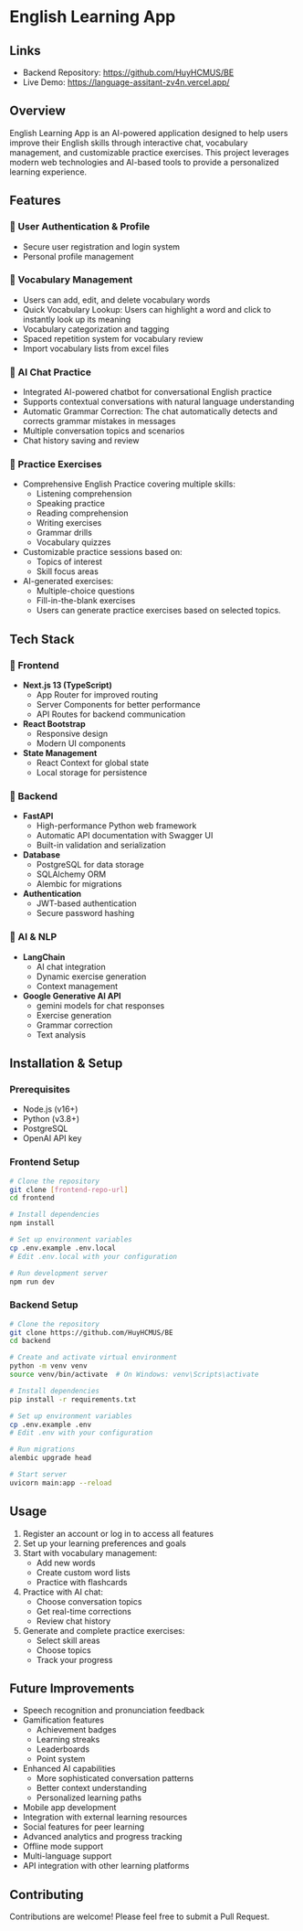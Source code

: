 # English Learning App

## Links
- Backend Repository: https://github.com/HuyHCMUS/BE
- Live Demo: https://language-assitant-zv4n.vercel.app/

## Overview
English Learning App is an AI-powered application designed to help users improve their English skills through interactive chat, vocabulary management, and customizable practice exercises. This project leverages modern web technologies and AI-based tools to provide a personalized learning experience.

## Features

### 🔹 User Authentication & Profile
- Secure user registration and login system
- Personal profile management

### 🔹 Vocabulary Management
- Users can add, edit, and delete vocabulary words
- Quick Vocabulary Lookup: Users can highlight a word and click to instantly look up its meaning
- Vocabulary categorization and tagging
- Spaced repetition system for vocabulary review
- Import vocabulary lists from excel files

### 🔹 AI Chat Practice
- Integrated AI-powered chatbot for conversational English practice
- Supports contextual conversations with natural language understanding
- Automatic Grammar Correction: The chat automatically detects and corrects grammar mistakes in messages
- Multiple conversation topics and scenarios
- Chat history saving and review

### 🔹 Practice Exercises
- Comprehensive English Practice covering multiple skills:
  - Listening comprehension
  - Speaking practice
  - Reading comprehension
  - Writing exercises
  - Grammar drills
  - Vocabulary quizzes
- Customizable practice sessions based on:
  - Topics of interest
  - Skill focus areas
- AI-generated exercises:
  - Multiple-choice questions
  - Fill-in-the-blank exercises
  - Users can generate practice exercises based on selected topics.

## Tech Stack

### 📌 Frontend
- **Next.js 13 (TypeScript)**
  - App Router for improved routing
  - Server Components for better performance
  - API Routes for backend communication
- **React Bootstrap**
  - Responsive design
  - Modern UI components
- **State Management**
  - React Context for global state
  - Local storage for persistence

### 📌 Backend
- **FastAPI**
  - High-performance Python web framework
  - Automatic API documentation with Swagger UI
  - Built-in validation and serialization
- **Database**
  - PostgreSQL for data storage
  - SQLAlchemy ORM
  - Alembic for migrations
- **Authentication**
  - JWT-based authentication
  - Secure password hashing

### 📌 AI & NLP
- **LangChain**
  - AI chat integration
  - Dynamic exercise generation
  - Context management
- **Google Generative AI API**
  - gemini models for chat responses
  - Exercise generation
  - Grammar correction
  - Text analysis

## Installation & Setup

### Prerequisites
- Node.js (v16+)
- Python (v3.8+)
- PostgreSQL
- OpenAI API key

### Frontend Setup
```bash
# Clone the repository
git clone [frontend-repo-url]
cd frontend

# Install dependencies
npm install

# Set up environment variables
cp .env.example .env.local
# Edit .env.local with your configuration

# Run development server
npm run dev
```

### Backend Setup
```bash
# Clone the repository
git clone https://github.com/HuyHCMUS/BE
cd backend

# Create and activate virtual environment
python -m venv venv
source venv/bin/activate  # On Windows: venv\Scripts\activate

# Install dependencies
pip install -r requirements.txt

# Set up environment variables
cp .env.example .env
# Edit .env with your configuration

# Run migrations
alembic upgrade head

# Start server
uvicorn main:app --reload
```

## Usage
1. Register an account or log in to access all features
2. Set up your learning preferences and goals
3. Start with vocabulary management:
   - Add new words
   - Create custom word lists
   - Practice with flashcards
4. Practice with AI chat:
   - Choose conversation topics
   - Get real-time corrections
   - Review chat history
5. Generate and complete practice exercises:
   - Select skill areas
   - Choose topics
   - Track your progress

## Future Improvements
- Speech recognition and pronunciation feedback
- Gamification features
  - Achievement badges
  - Learning streaks
  - Leaderboards
  - Point system
- Enhanced AI capabilities
  - More sophisticated conversation patterns
  - Better context understanding
  - Personalized learning paths
- Mobile app development
- Integration with external learning resources
- Social features for peer learning
- Advanced analytics and progress tracking
- Offline mode support
- Multi-language support
- API integration with other learning platforms

## Contributing
Contributions are welcome! Please feel free to submit a Pull Request.
